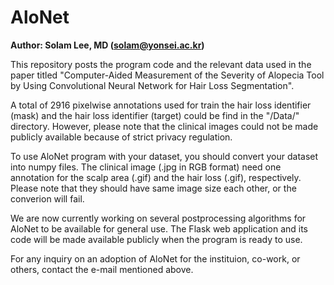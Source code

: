 # AloNet

<B>Author: Solam Lee, MD (solam@yonsei.ac.kr)</B>

This repository posts the program code and the relevant data used in the paper titled "Computer-Aided Measurement of the Severity of Alopecia Tool by Using Convolutional Neural Network for Hair Loss Segmentation".

A total of 2916 pixelwise annotations used for train the hair loss identifier (mask) and the hair loss identifier (target) could be find in the "/Data/" directory. However, please note that the clinical images could not be made publicly available because of strict privacy regulation.

To use AloNet program with your dataset, you should convert your dataset into numpy files. The clinical image (.jpg in RGB format) need one annotation for the scalp area (.gif) and the hair loss (.gif), respectively. Please note that they should have same image size each other, or the converion will fail.

We are now currently working on several postprocessing algorithms for AloNet to be available for general use. The Flask web application and its code will be made available publicly when the program is ready to use.

For any inquiry on an adoption of AloNet for the instituion, co-work, or others, contact the e-mail mentioned above.
